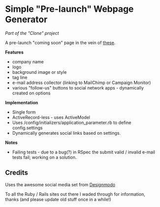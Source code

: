 Simple "Pre-launch" Webpage Generator
===============

_Part of the "Clone" project_

A pre-launch "coming soon" page in the vein of [these](http://sixrevisions.com/design-showcase-inspiration/25-beautiful-examples-of-coming-soon-pages/).

__Features__

* company name
* logo
* background image or style
* tag line
* e-mail address collector (linking to MailChimp or Campaign Monitor)
* various "follow-us" buttons to social network apps - dynamically created on options

__Implementation__

* Single form
* ActiveRecord-less - uses ActiveModel
* Uses /config/initializers/application_parameter.rb to define config.settings
* Dynamically generates social links based on settings.

__Notes__

* Failing tests - due to a bug(?) in RSpec the submit valid / invalid e-mail tests fail; working on a solution.


Credits
---------------
Uses the awesome social media set from [Designmodo](http://designmodo.com/)

To all the Ruby / Rails sites out there I waded through for information, thanks (and please update old stuff once in a while!)


